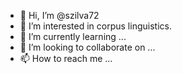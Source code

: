 - 👋 Hi, I’m @szilva72
- 👀 I’m interested in corpus linguistics.
- 🌱 I’m currently learning ...
- 💞️ I’m looking to collaborate on ...
- 📫 How to reach me ...

<!---
szilva72/szilva72 is a ✨ special ✨ repository because its `README.md` (this file) appears on your GitHub profile.
You can click the Preview link to take a look at your changes.
--->
